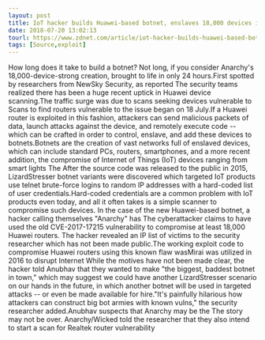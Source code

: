 ```yaml
---
layout: post
title: IoT hacker builds Huawei-based botnet, enslaves 18,000 devices in one day
date: 2018-07-20 13:02:13
tourl: https://www.zdnet.com/article/iot-hacker-builds-huawei-based-botnet-using-18000-devices-in-one-day/
tags: [Source,exploit]
---
```

How long does it take to build a botnet? Not long, if you consider Anarchy's 18,000-device-strong creation, brought to life in only 24 hours.First spotted by researchers from NewSky Security, as reported The security teams realized there has been a huge recent uptick in Huawei device scanning.The traffic surge was due to scans seeking devices vulnerable to Scans to find routers vulnerable to the issue began on 18 July.If a Huawei router is exploited in this fashion, attackers can send malicious packets of data, launch attacks against the device, and remotely execute code -- which can be crafted in order to control, enslave, and add these devices to botnets.Botnets are the creation of vast networks full of enslaved devices, which can include standard PCs, routers, smartphones, and a more recent addition, the compromise of Internet of Things (IoT) devices ranging from smart lights The After the source code was released to the public in 2015, LizardStresser botnet variants were discovered which targeted IoT products use telnet brute-force logins to random IP addresses with a hard-coded list of user credentials.Hard-coded credentials are a common problem with IoT products even today, and all it often takes is a simple scanner to compromise such devices. In the case of the new Huawei-based botnet, a hacker calling themselves "Anarchy" has The cyberattacker claims to have used the old CVE-2017-17215 vulnerability to compromise at least 18,000 Huawei routers. The hacker revealed an IP list of victims to the security researcher which has not been made public.The working exploit code to compromise Huawei routers using this known flaw wasMirai was utilized in 2016 to disrupt Internet While the motives have not been made clear, the hacker told Anubhav that they wanted to make "the biggest, baddest botnet in town," which may suggest we could have another LizardStresser scenario on our hands in the future, in which another botnet will be used in targeted attacks -- or even be made available for hire."It's painfully hilarious how attackers can construct big bot armies with known vulns," the security researcher added.Anubhav suspects that Anarchy may be the The story may not be over. Anarchy/Wicked told the researcher that they also intend to start a scan for Realtek router vulnerability 